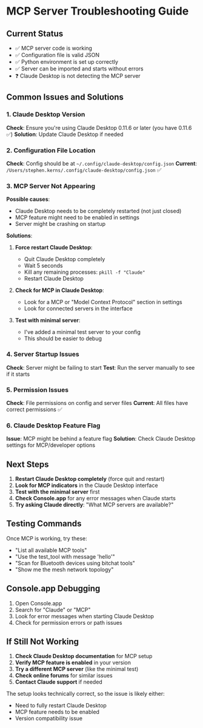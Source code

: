 # MCP Server Troubleshooting Guide

## Current Status
- ✅ MCP server code is working
- ✅ Configuration file is valid JSON
- ✅ Python environment is set up correctly
- ✅ Server can be imported and starts without errors
- ❓ Claude Desktop is not detecting the MCP server

## Common Issues and Solutions

### 1. Claude Desktop Version
**Check**: Ensure you're using Claude Desktop 0.11.6 or later (you have 0.11.6 ✅)
**Solution**: Update Claude Desktop if needed

### 2. Configuration File Location
**Check**: Config should be at `~/.config/claude-desktop/config.json`
**Current**: `/Users/stephen.kerns/.config/claude-desktop/config.json` ✅

### 3. MCP Server Not Appearing
**Possible causes**:
- Claude Desktop needs to be completely restarted (not just closed)
- MCP feature might need to be enabled in settings
- Server might be crashing on startup

**Solutions**:
1. **Force restart Claude Desktop**:
   - Quit Claude Desktop completely
   - Wait 5 seconds
   - Kill any remaining processes: `pkill -f "Claude"`
   - Restart Claude Desktop

2. **Check for MCP in Claude Desktop**:
   - Look for a MCP or "Model Context Protocol" section in settings
   - Look for connected servers in the interface

3. **Test with minimal server**:
   - I've added a minimal test server to your config
   - This should be easier to debug

### 4. Server Startup Issues
**Check**: Server might be failing to start
**Test**: Run the server manually to see if it starts

### 5. Permission Issues
**Check**: File permissions on config and server files
**Current**: All files have correct permissions ✅

### 6. Claude Desktop Feature Flag
**Issue**: MCP might be behind a feature flag
**Solution**: Check Claude Desktop settings for MCP/developer options

## Next Steps

1. **Restart Claude Desktop completely** (force quit and restart)
2. **Look for MCP indicators** in the Claude Desktop interface
3. **Test with the minimal server** first
4. **Check Console.app** for any error messages when Claude starts
5. **Try asking Claude directly**: "What MCP servers are available?"

## Testing Commands

Once MCP is working, try these:
- "List all available MCP tools"
- "Use the test_tool with message 'hello'"
- "Scan for Bluetooth devices using bitchat tools"
- "Show me the mesh network topology"

## Console.app Debugging

1. Open Console.app
2. Search for "Claude" or "MCP"
3. Look for error messages when starting Claude Desktop
4. Check for permission errors or path issues

## If Still Not Working

1. **Check Claude Desktop documentation** for MCP setup
2. **Verify MCP feature is enabled** in your version
3. **Try a different MCP server** (like the minimal test)
4. **Check online forums** for similar issues
5. **Contact Claude support** if needed

The setup looks technically correct, so the issue is likely either:
- Need to fully restart Claude Desktop
- MCP feature needs to be enabled
- Version compatibility issue